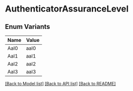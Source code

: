 # AuthenticatorAssuranceLevel

## Enum Variants

| Name | Value |
|---- | -----|
| Aal0 | aal0 |
| Aal1 | aal1 |
| Aal2 | aal2 |
| Aal3 | aal3 |


[[Back to Model list]](../README.md#documentation-for-models) [[Back to API list]](../README.md#documentation-for-api-endpoints) [[Back to README]](../README.md)


